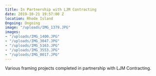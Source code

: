 ```yaml
---
title: In Partnership with LJM Contracting
date: 2019-10-21 19:57:00 Z
location: Rhode Island
Ongoing: Ongoing
image: "/uploads/IMG_1379.JPG"
images:
- "/uploads/IMG_1400.JPG"
- "/uploads/IMG_3047.JPG"
- "/uploads/IMG_5163.JPG"
- "/uploads/IMG_3553.JPG"
- "/uploads/IMG_0017.JPG"
---
```


Various framing projects completed in partnership with LJM Contracting.